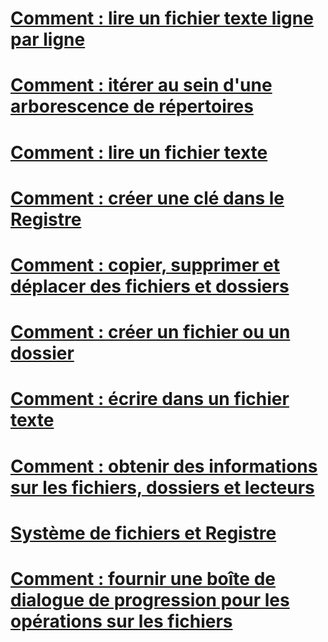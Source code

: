 # [Comment : lire un fichier texte ligne par ligne](how-to-read-a-text-file-one-line-at-a-time.md)
# [Comment : itérer au sein d'une arborescence de répertoires](how-to-iterate-through-a-directory-tree.md)
# [Comment : lire un fichier texte](how-to-read-from-a-text-file.md)
# [Comment : créer une clé dans le Registre](how-to-create-a-key-in-the-registry.md)
# [Comment : copier, supprimer et déplacer des fichiers et dossiers](how-to-copy-delete-and-move-files-and-folders.md)
# [Comment : créer un fichier ou un dossier](how-to-create-a-file-or-folder.md)
# [Comment : écrire dans un fichier texte](how-to-write-to-a-text-file.md)
# [Comment : obtenir des informations sur les fichiers, dossiers et lecteurs](how-to-get-information-about-files-folders-and-drives.md)
# [Système de fichiers et Registre](file-system-and-the-registry.md)
# [Comment : fournir une boîte de dialogue de progression pour les opérations sur les fichiers](how-to-provide-a-progress-dialog-box-for-file-operations.md)
